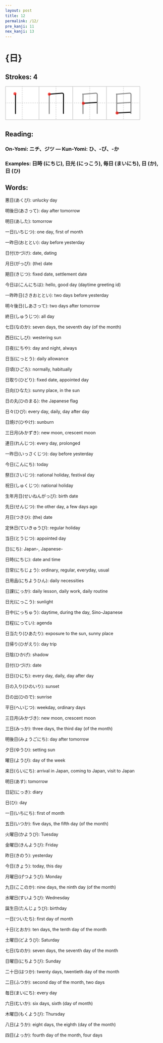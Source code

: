 ```yaml
---
layout: post
title: 12
permalink: /12/
pre_kanji: 11
nex_kanji: 13
---
```


# {日}

## Strokes: 4

<div class="stroke"><img src="../images/E697A5.png" /></div>

## Reading:

### On-Yomi: ニチ、ジツ &mdash; Kun-Yomi: ひ、-び、-か

### Examples: 日時 (にちじ), 日光 (にっこう), 毎日 (まいにち), 日 (か), 日 (ひ)

## Words:

悪日(あくび): unlucky day

明後日(あさって): day after tomorrow

明日(あした): tomorrow

一日(いちじつ): one day, first of month

一昨日(おととい): day before yesterday

日付(かづけ): date, dating

月日(がっぴ): (the) date

期日(きじつ): fixed date, settlement date

今日は(こんにちは): hello, good day (daytime greeting id)

一昨昨日(さきおととい): two days before yesterday

明々後日(しあさって): two days after tomorrow

終日(しゅうじつ): all day

七日(なのか): seven days, the seventh day (of the month)

西日(にしび): westering sun

日夜(にちや): day and night, always

日当(にっとう): daily allowance

日頃(ひごろ): normally, habitually

日取り(ひどり): fixed date, appointed day

日向(ひなた): sunny place, in the sun

日の丸(ひのまる): the Japanese flag

日々(ひび): every day, daily, day after day

日焼け(ひやけ): sunburn

三日月(みかずき): new moon, crescent moon

連日(れんじつ): every day, prolonged

一昨日(いっさくじつ): day before yesterday

今日(こんにち): today

祭日(さいじつ): national holiday, festival day

祝日(しゅくじつ): national holiday

生年月日(せいねんがっぴ): birth date

先日(せんじつ): the other day, a few days ago

月日(つきひ): (the) date

定休日(ていきゅうび): regular holiday

当日(とうじつ): appointed day

日(にち): Japan-, Japanese-

日時(にちじ): date and time

日常(にちじょう): ordinary, regular, everyday, usual

日用品(にちようひん): daily necessities

日課(にっか): daily lesson, daily work, daily routine

日光(にっこう): sunlight

日中(にっちゅう): daytime, during the day, Sino-Japanese

日程(にってい): agenda

日当たり(ひあたり): exposure to the sun, sunny place

日帰り(ひがえり): day trip

日陰(ひかげ): shadow

日付(ひづけ): date

日日(ひにち): every day, daily, day after day

日の入り(ひのいり): sunset

日の出(ひので): sunrise

平日(へいじつ): weekday, ordinary days

三日月(みかづき): new moon, crescent moon

三日(みっか): three days, the third day (of the month)

明後日(みょうごにち): day after tomorrow

夕日(ゆうひ): setting sun

曜日(ようび): day of the week

来日(らいにち): arrival in Japan, coming to Japan, visit to Japan

明日(あす): tomorrow

日記(にっき): diary

日(ひ): day

一日(いちにち): first of month

五日(いつか): five days, the fifth day (of the month)

火曜日(かようび): Tuesday

金曜日(きんようび): Friday

昨日(きのう): yesterday

今日(きょう): today, this day

月曜日(げつようび): Monday

九日(ここのか): nine days, the ninth day (of the month)

水曜日(すいようび): Wednesday

誕生日(たんじょうび): birthday

一日(ついたち): first day of month

十日(とおか): ten days, the tenth day of the month

土曜日(どようび): Saturday

七日(なのか): seven days, the seventh day of the month

日曜日(にちようび): Sunday

二十日(はつか): twenty days, twentieth day of the month

二日(ふつか): second day of the month, two days

毎日(まいにち): every day

六日(むいか): six days, sixth (day of month)

木曜日(もくようび): Thursday

八日(ようか): eight days, the eighth (day of the month)

四日(よっか): fourth day of the month, four days

